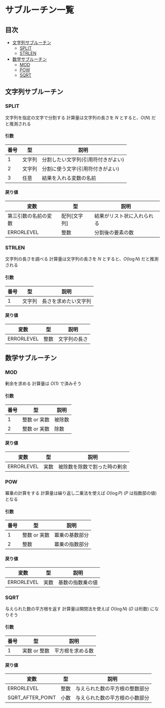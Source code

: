 # サブルーチン一覧 <!-- omit in toc -->

## 目次 <!-- omit in toc -->
- [文字列サブルーチン](#文字列サブルーチン)
	- [SPLIT](#split)
	- [STRLEN](#strlen)
- [数学サブルーチン](#数学サブルーチン)
	- [MOD](#mod)
	- [POW](#pow)
	- [SQRT](#sqrt)

## 文字列サブルーチン
### SPLIT
文字列を指定の文字で分割する
計算量は文字列の長さを $N$ とすると、$O(N)$ だと推測される

#### 引数 <!-- omit in toc -->
| 番号 | 型     | 説明                               |
| ---- | ------ | ---------------------------------- |
| 1    | 文字列 | 分割したい文字列(引用符付きがよい) |
| 2    | 文字列 | 分割に使う文字(引用符付きがよい)   |
| 3    | 任意   | 結果を入れる変数の名前             |

#### 戻り値 <!-- omit in toc -->
| 変数                 | 型           | 説明                       |
| -------------------- | ------------ | -------------------------- |
| 第三引数の名前の変数 | 配列[文字列] | 結果がリスト状に入れられる |
| ERRORLEVEL           | 整数         | 分割後の要素の数           |

### STRLEN
文字列の長さを調べる
計算量は文字列の長さを $N$ とすると、$O(\log N)$ だと推測される

#### 引数 <!-- omit in toc -->
| 番号 | 型     | 説明                 |
| ---- | ------ | -------------------- |
| 1    | 文字列 | 長さを求めたい文字列 |

#### 戻り値 <!-- omit in toc -->
| 変数       | 型   | 説明         |
| ---------- | ---- | ------------ |
| ERRORLEVEL | 整数 | 文字列の長さ |

## 数学サブルーチン
### MOD
剰余を求める
計算量は $O(1)$ で済みそう

#### 引数 <!-- omit in toc -->
| 番号 | 型           | 説明   |
| ---- | ------------ | ------ |
| 1    | 整数 or 実数 | 被除数 |
| 2    | 整数 or 実数 | 除数   |

#### 戻り値 <!-- omit in toc -->
| 変数       | 型   | 説明                         |
| ---------- | ---- | ---------------------------- |
| ERRORLEVEL | 実数 | 被除数を除数で割った時の剰余 |

### POW
冪乗の計算をする
計算量は繰り返し二乗法を使えば $O(\log P)$ ($P$ は指数部の値) となる

#### 引数 <!-- omit in toc -->
| 番号 | 型           | 説明           |
| ---- | ------------ | -------------- |
| 1    | 整数 or 実数 | 冪乗の基数部分 |
| 2    | 整数         | 冪乗の指数部分 |

#### 戻り値 <!-- omit in toc -->
| 変数       | 型   | 説明             |
| ---------- | ---- | ---------------- |
| ERRORLEVEL | 実数 | 基数の指数乗の値 |

### SQRT
与えられた数の平方根を返す
計算量は開閉法を使えば $O(\log N)$ ($D$ は桁数) になりそう

#### 引数 <!-- omit in toc -->

| 番号 | 型           | 説明             |
| ---- | ------------ | ---------------- |
| 1    | 実数 or 整数 | 平方根を求める数 |

#### 戻り値 <!-- omit in toc -->
| 変数             | 型   | 説明                           |
| ---------------- | ---- | ------------------------------ |
| ERRORLEVEL       | 整数 | 与えられた数の平方根の整数部分 |
| SQRT_AFTER_POINT | 小数 | 与えられた数の平方根の小数部分 |